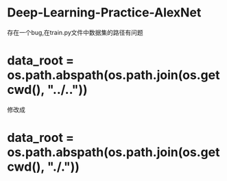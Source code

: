 # Deep-Learning-Practice-AlexNet
存在一个bug,在train.py文件中数据集的路径有问题

# data_root = os.path.abspath(os.path.join(os.getcwd(), "../..")) 

修改成

# data_root = os.path.abspath(os.path.join(os.getcwd(), "./.")) 


